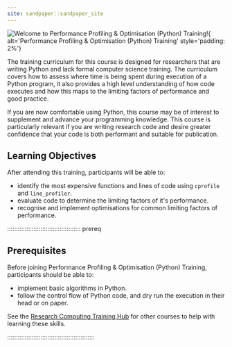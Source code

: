 ```yaml
---
site: sandpaper::sandpaper_site
---
```


![Welcome to Performance Profiling & Optimisation (Python) Training!
](episodes/fig/pando-python-hex-sticker.png){
alt='Performance Profiling & Optimisation (Python) Training'
style='padding: 2%'}

The training curriculum for this course is designed for researchers that are writing Python and lack formal computer science training. The curriculum covers how to assess where time is being spent during execution of a Python program, it also provides a high level understanding of how code executes and how this maps to the limiting factors of performance and good practice.

If you are now comfortable using Python, this course may be of interest to supplement and advance your programming knowledge. This course is particularly relevant if you are writing research code and desire greater confidence that your code is both performant and suitable for publication.

<!-- TODO: course duration? -->
<!-- TODO: confident code syllabus? -->


## Learning Objectives
<!-- Aim for 3-4 objectives for every 6 hours of training -->
<!-- SMART Objectives
    - Specific
    - Measureable
    - Attainable (within the span of the course)
    - Relevant
    - Time-bound (implicitly the length of the course)
-->
<!-- Evaluation tool: https://web.cs.manchester.ac.uk/iloadvisor/ -->
After attending this training, participants will be able to:

- identify the most expensive functions and lines of code using `cprofile` and `line_profiler`.
- evaluate code to determine the limiting factors of it's performance.
- recognise and implement optimisations for common limiting factors of performance.

::::::::::::::::::::::::::::::::::::::::::  prereq

## Prerequisites

Before joining Performance Profiling & Optimisation (Python) Training, participants should be able to:

- implement basic algorithms in Python.
- follow the control flow of Python code, and dry run the execution in their head or on paper.

See the [Research Computing Training Hub](https://sites.google.com/sheffield.ac.uk/research-training/research-training) for other courses to help with learning these skills.
<!-- TODO: could make a dedicated page (like https://carpentries.github.io/lesson-development-training/markdown-github-primer.html) that highlights specific courses/resources. -->

::::::::::::::::::::::::::::::::::::::::::::::::::
